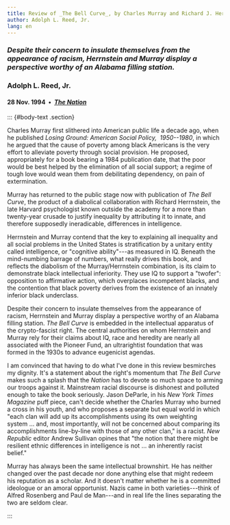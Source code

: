 ```yaml
---
title: Review of _The Bell Curve_, by Charles Murray and Richard J. Herrnstein
author: Adolph L. Reed, Jr.
lang: en
---
```


### _Despite their concern to insulate themselves from the appearance of racism, Herrnstein and Murray display a perspective worthy of an Alabama filling station._

### Adolph L. Reed, Jr.

#### 28 Nov. 1994&ensp;&bull;&ensp;[_The Nation_](https://www.thenation.com/article/looking-backward-2/)

::: {#body-text .section}

Charles Murray first slithered into American public life a decade ago, when he published _Losing Ground: American Social Policy,  1950--1980_, in which he argued that the cause of poverty among black Americans is the very effort to alleviate poverty through social provision. He proposed, appropriately for a book bearing a 1984 publication date, that the poor would be best helped by the elimination of all social support; a regime of tough love would wean them from debilitating dependency, on pain of extermination.

Murray has returned to the public stage now with publication of _The Bell Curve_, the product of a diabolical collaboration with Richard Herrnstein, the late Harvard psychologist known outside the academy for a more than twenty-year crusade to justify inequality by attributing it to innate, and therefore supposedly ineradicable, differences in intelligence.

Herrnstein and Murray contend that the key to explaining all inequality and all social problems in the United States is stratification by a unitary entity called intelligence, or "cognitive ability"---as measured in IQ. Beneath the mind-numbing barrage of numbers, what really drives this book, and reflects the diabolism of the Murray/Herrnstein combination, is its claim to demonstrate black intellectual inferiority. They use IQ to support a "twofer": opposition to affirmative action, which overplaces incompetent blacks, and the contention that black poverty derives from the existence of an innately inferior black underclass.

Despite their concern to insulate themselves from the appearance of racism, Herrnstein and Murray display a perspective worthy of an Alabama filling station. _The Bell Curve_ is embedded in the intellectual apparatus of the crypto-fascist right. The central authorities on whom Herrnstein and Murray rely for their claims about IQ, race and heredity are nearly all associated with the Pioneer Fund, an ultrarightist foundation that was formed in the 1930s to advance eugenicist agendas.

I am convinced that having to do what I've done in this review besmirches my dignity. It's a statement about the right's momentum that _The Bell Curve_ makes such a splash that the _Nation_ has to devote so much space to arming our troops against it. Mainstream racial discourse is dishonest and polluted enough to take the book seriously. Jason DeParle, in his _New York Times Magazine_ puff piece, can't decide whether the Charles Murray who burned a cross in his youth, and who proposes a separate but equal world in which "each clan will add up its accomplishments using its own weighting system&nbsp;... and, most importantly, will not be concerned about comparing its accomplishments line-by-line with those of any other clan," is a racist. _New Republic_ editor Andrew Sullivan opines that "the notion that there might be resilient ethnic differences in intelligence is not&nbsp;... an inherently racist belief."

Murray has always been the same intellectual brownshirt. He has neither changed over the past decade nor done anything else that might redeem his reputation as a scholar. And it doesn't matter whether he is a committed ideologue or an amoral opportunist. Nazis came in both varieties---think of Alfred Rosenberg and Paul de Man---and in real life the lines separating the two are seldom clear.

:::
